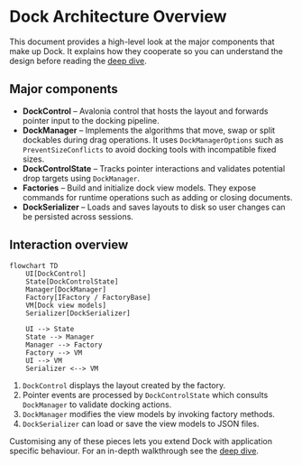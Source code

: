 # Dock Architecture Overview

This document provides a high-level look at the major components that make up Dock.
It explains how they cooperate so you can understand the design before reading
the [deep dive](dock-deep-dive.md).

## Major components

- **DockControl** – Avalonia control that hosts the layout and forwards
  pointer input to the docking pipeline.
- **DockManager** – Implements the algorithms that move, swap or split
  dockables during drag operations. It uses `DockManagerOptions` such as
  `PreventSizeConflicts` to avoid docking tools with incompatible fixed sizes.
- **DockControlState** – Tracks pointer interactions and validates potential
  drop targets using `DockManager`.
- **Factories** – Build and initialize dock view models. They expose
  commands for runtime operations such as adding or closing documents.
- **DockSerializer** – Loads and saves layouts to disk so user changes can
  be persisted across sessions.

## Interaction overview

```mermaid
flowchart TD
    UI[DockControl]
    State[DockControlState]
    Manager[DockManager]
    Factory[IFactory / FactoryBase]
    VM[Dock view models]
    Serializer[DockSerializer]

    UI --> State
    State --> Manager
    Manager --> Factory
    Factory --> VM
    UI --> VM
    Serializer <--> VM
```

1. `DockControl` displays the layout created by the factory.
2. Pointer events are processed by `DockControlState` which consults
   `DockManager` to validate docking actions.
3. `DockManager` modifies the view models by invoking factory methods.
4. `DockSerializer` can load or save the view models to JSON files.

Customising any of these pieces lets you extend Dock with application specific
behaviour. For an in-depth walkthrough see the [deep dive](dock-deep-dive.md).

